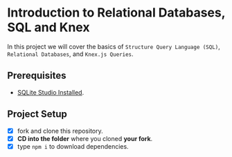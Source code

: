 # Introduction to Relational Databases, SQL and Knex

In this project we will cover the basics of `Structure Query Language (SQL)`, `Relational Databases`, and `Knex.js Queries`.

## Prerequisites

- [SQLite Studio Installed](https://sqlitestudio.pl/index.rvt?act=download).

## Project Setup

- [x] fork and clone this repository.
- [x] **CD into the folder** where you cloned **your fork**.
- [x] type `npm i` to download dependencies.
